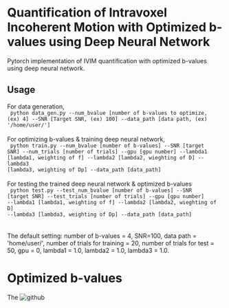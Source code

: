 # Quantification of Intravoxel Incoherent Motion with Optimized b-values using Deep Neural Network
Pytorch implementation of IVIM quantification with optimized b-values using deep neural network. 

## Usage
For data generation, \
<code> python data_gen.py --num_bvalue [number of b-values to optimize, (ex) 4] --SNR [Target SNR, (ex) 100] --data_path [data path, (ex) '/home/user/'] </code> \
\
For optimizing b-values & training deep neural network, \
<code> python train.py --num_bvalue [number of b-values] --SNR [target SNR] --num_trials [number of trials] --gpu [gpu number] --lambda1 [lambda1, weighting of f] --lambda2 [lambda2, wieghting of D] --lambda3 [lambda3, weighting of Dp] --data_path [data_path] </code> \
\
For testing the trained deep neural network & optimized b-values\
<code> python test.py --test_num_bvalue [number of b-values] --SNR [target SNR] --test_trials [number of trials] --gpu [gpu number] --lambda1 [lambda1, weighting of f] --lambda2 [lambda2, wieghting of D] --lambda3 [lambda3, weighting of Dp] --data_path [data_path] </code>\
\
The default setting: number of b-values = 4, SNR=100, data path = 'home/user/', number of trials for training = 20, number of trials for test = 50, gpu = 0, lambda1 = 1.0, lambda2 = 1.0, lambda3 = 1.0.

# Optimized b-values
The 
![github](https://user-images.githubusercontent.com/59683100/103767261-ab3fc680-5063-11eb-83c9-e601e15ea3d1.png)
